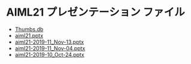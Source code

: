 <!--
This is a machine generated file, and should not be edited, as it will be overwritten with future updates.
-->

# <a name="aiml21-presentation-files"></a>AIML21 プレゼンテーション ファイル

- [Thumbs.db](https://globaleventcdn.blob.core.windows.net/assets/aiml/aiml21/Thumbs.db)
- [aiml21.pptx](https://globaleventcdn.blob.core.windows.net/assets/aiml/aiml21/ja-JP/aiml21.ja-jp.pptx)
- [aiml21-2019-11_Nov-13.pptx](https://globaleventcdn.blob.core.windows.net/assets/aiml/aiml21/aiml21-2019-11_Nov-13.pptx)
- [aiml21-2019-11_Nov-04.pptx](https://globaleventcdn.blob.core.windows.net/assets/aiml/aiml21/aiml21-2019-11_Nov-04.pptx)
- [aiml21-2019-10_Oct-24.pptx](https://globaleventcdn.blob.core.windows.net/assets/aiml/aiml21/aiml21-2019-10_Oct-24.pptx)


